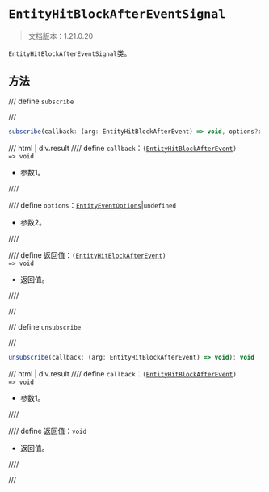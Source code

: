# `EntityHitBlockAfterEventSignal`

> 文档版本：1.21.0.20

`EntityHitBlockAfterEventSignal`类。

## 方法

/// define
`subscribe`


///

```js
subscribe(callback: (arg: EntityHitBlockAfterEvent) => void, options?: EntityEventOptions): (arg: EntityHitBlockAfterEvent) => void
```

/// html | div.result
//// define
`callback`：<code>(<a href="../entityhitblockafterevent/">EntityHitBlockAfterEvent</a>) =&gt; void</code>

- 参数1。


////

//// define
`options`：[`EntityEventOptions`](./entityeventoptions.md)|`undefined`

- 参数2。


////

//// define
返回值：<code>(<a href="../entityhitblockafterevent/">EntityHitBlockAfterEvent</a>) =&gt; void</code>

- 返回值。


////

///


/// define
`unsubscribe`


///

```js
unsubscribe(callback: (arg: EntityHitBlockAfterEvent) => void): void
```

/// html | div.result
//// define
`callback`：<code>(<a href="../entityhitblockafterevent/">EntityHitBlockAfterEvent</a>) =&gt; void</code>

- 参数1。


////

//// define
返回值：`void`

- 返回值。


////

///

